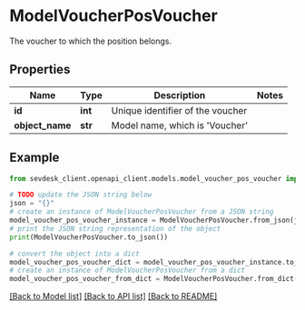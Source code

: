 # ModelVoucherPosVoucher

The voucher to which the position belongs.

## Properties

Name | Type | Description | Notes
------------ | ------------- | ------------- | -------------
**id** | **int** | Unique identifier of the voucher | 
**object_name** | **str** | Model name, which is &#39;Voucher&#39; | 

## Example

```python
from sevdesk_client.openapi_client.models.model_voucher_pos_voucher import ModelVoucherPosVoucher

# TODO update the JSON string below
json = "{}"
# create an instance of ModelVoucherPosVoucher from a JSON string
model_voucher_pos_voucher_instance = ModelVoucherPosVoucher.from_json(json)
# print the JSON string representation of the object
print(ModelVoucherPosVoucher.to_json())

# convert the object into a dict
model_voucher_pos_voucher_dict = model_voucher_pos_voucher_instance.to_dict()
# create an instance of ModelVoucherPosVoucher from a dict
model_voucher_pos_voucher_from_dict = ModelVoucherPosVoucher.from_dict(model_voucher_pos_voucher_dict)
```
[[Back to Model list]](../README.md#documentation-for-models) [[Back to API list]](../README.md#documentation-for-api-endpoints) [[Back to README]](../README.md)


